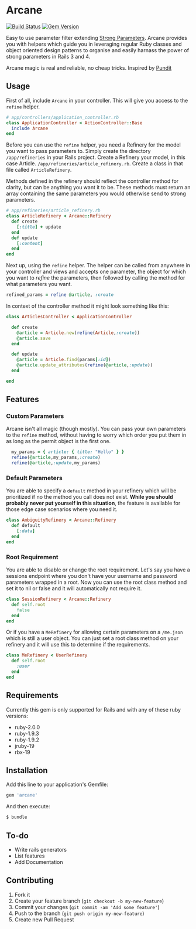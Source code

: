 # Arcane

[![Build Status](https://travis-ci.org/cloudsdaleapp/arcane.png?branch=master)](https://travis-ci.org/cloudsdaleapp/arcane)
[![Gem Version](https://badge.fury.io/rb/arcane.png)](http://badge.fury.io/rb/arcane)

Easy to use parameter filter extending [Strong Parameters](https://github.com/rails/strong_parameters).
Arcane provides you with helpers which guide you in leveraging regular Ruby classes and object oriented
design patterns to organise and easily harnass the power of strong parameters in Rails 3 and 4.

Arcane magic is real and reliable, no cheap tricks.
Inspired by [Pundit](https://github.com/elabs/pundit)

## Usage

First of all, include `Arcane` in your controller. This will give you access to the `refine` helper.

```ruby
# app/controllers/application_controller.rb
class ApplicationController < ActionController::Base
  include Arcane
end
```

Before you can use the `refine` helper, you need a Refinery for the model you want to pass parameters to.
Simply create the directory `/app/refineries` in your Rails project. Create a Refinery your model, in this
case Article. `/app/refineries/article_refinery.rb`. Create a class in that file called `ArticleRefinery`.

Methods defined in the refinery should reflect the controller method for clarity, but can be anything you
want it to be. These methods must return an array containing the same parameters you would otherwise send
to strong parameters.

```ruby
# app/refineries/article_refinery.rb
class ArticleRefinery < Arcane::Refinery
  def create
    [:title] + update
  end
  def update
    [:content]
  end
end
```

Next up, using the `refine` helper. The helper can be called from anywhere in your controller and views
and accepts one parameter, the object for which you want to *refine* the parameters, then followed by
calling the method for what parameters you want.

```ruby
refined_params = refine @article, :create
```

In context of the controller method it might look something like this:

```ruby
class ArticlesController < ApplicationController

  def create
    @article = Article.new(refine(Article,:create))
    @article.save
  end

  def update
    @article = Article.find(params[:id])
    @article.update_attributes(refine(@article,:update))
  end

end

```

## Features

### Custom Parameters
Arcane isn't all magic (though mostly). You can pass your own parameters to the `refine` method, without
having to worry which order you put them in as long as the permit object is the first one.

```ruby
  my_params = { article: { title: "Hello" } }
  refine(@article,my_params,:create)
  refine(@article,:update,my_params)
```

### Default Parameters
You are able to specify a `default` method in your refinery which will be prioritized if no the method
you call does not exist. **While you should probably never put yourself in this situation**, the feature
is available for those edge case scenarios where you need it.

```ruby
class AmbiguityRefinery < Arcane::Refinery
  def default
    [:data]
  end
end
```

### Root Requirement
You are able to disable or change the root requirement. Let's say you have a sessions endpoint where
you don't have your username and password parameters wrapped in a root. Now you can use the root class
method and set it to nil or false and it will automatically not require it.

```ruby
class SessionRefinery < Arcane::Refinery
  def self.root
    false
  end
end
```

Or if you have a `MeRefinery` for allowing certain parameters on a `/me.json` which is still a user
object. You can just set a root class method on your refinery and it will use this to determine if
the requirements.

```ruby
class MeRefinery < UserRefinery
  def self.root
    :user
  end
end
```

## Requirements

Currently this gem is only supported for Rails and with any of these ruby versions:

* ruby-2.0.0
* ruby-1.9.3
* ruby-1.9.2
* jruby-19
* rbx-19

## Installation

Add this line to your application's Gemfile:

```ruby
gem 'arcane'
```

And then execute:

```bash
$ bundle
```

## To-do

* Write rails generators
* List features
* Add Documentation

## Contributing

1. Fork it
2. Create your feature branch (`git checkout -b my-new-feature`)
3. Commit your changes (`git commit -am 'Add some feature'`)
4. Push to the branch (`git push origin my-new-feature`)
5. Create new Pull Request
